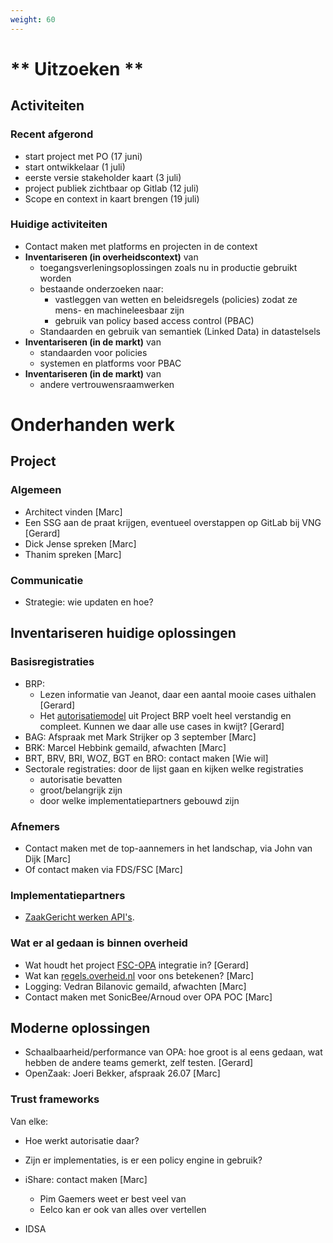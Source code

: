 ```yaml
---
weight: 60
---
```


# ** Uitzoeken **

## Activiteiten

### Recent afgerond
- start project met PO (17 juni)
- start ontwikkelaar (1 juli)
- eerste versie stakeholder kaart (3 juli)
- project publiek zichtbaar op Gitlab (12 juli)
- Scope en context in kaart brengen (19 juli)

### Huidige activiteiten
- Contact maken met platforms en projecten in de context
- **Inventariseren (in overheidscontext)** van
  - toegangsverleningsoplossingen zoals nu in productie gebruikt worden
  - bestaande onderzoeken naar:
    - vastleggen van wetten en beleidsregels (policies) zodat ze mens- en machineleesbaar zijn
    - gebruik van policy based access control (PBAC)
  - Standaarden en gebruik van semantiek (Linked Data) in datastelsels
- **Inventariseren (in de markt)** van
  - standaarden voor policies
  - systemen en platforms voor PBAC
- **Inventariseren (in de markt)** van
  - andere vertrouwensraamwerken

# Onderhanden werk

## Project
### Algemeen
- Architect vinden [Marc]
- Een SSG aan de praat krijgen, eventueel overstappen op GitLab bij VNG [Gerard]
- Dick Jense spreken [Marc]
- Thanim spreken [Marc]

### Communicatie
- Strategie: wie updaten en hoe?

## Inventariseren huidige oplossingen

### Basisregistraties
- BRP: 
  - Lezen informatie van Jeanot, daar een aantal mooie cases uithalen [Gerard]
  - Het [autorisatiemodel](https://vvng.sharepoint.com/:b:/r/sites/FTV/Gedeelde%20documenten/General/BRP/ASP-Autorisatiemodel.pdf?csf=1&web=1&e=e6AndT) uit Project BRP voelt heel verstandig en compleet. Kunnen we daar alle use cases in kwijt? [Gerard]
- BAG: Afspraak met Mark Strijker op 3 september [Marc]
- BRK: Marcel Hebbink gemaild, afwachten [Marc]
- BRT, BRV, BRI, WOZ, BGT en BRO: contact maken [Wie wil]
- Sectorale registraties: door de lijst gaan en kijken welke registraties 
  - autorisatie bevatten
  - groot/belangrijk zijn
  - door welke implementatiepartners gebouwd zijn

### Afnemers
- Contact maken met de top-aannemers in het landschap, via John van Dijk [Marc]
- Of contact maken via FDS/FSC [Marc]

### Implementatiepartners
- [ZaakGericht werken API's](https://github.com/VNG-Realisatie/gemma-zaken?tab=readme-ov-file).

### Wat er al gedaan is binnen overheid
- Wat houdt het project [FSC-OPA](https://gitlab.com/digilab.overheid.nl/platform/fsc-opa-integration) integratie in? [Gerard]
- Wat kan [regels.overheid.nl](https://regels.overheid.nl/) voor ons betekenen? [Marc]
- Logging: Vedran Bilanovic gemaild, afwachten [Marc]
- Contact maken met SonicBee/Arnoud over OPA POC [Marc]

## Moderne oplossingen
- Schaalbaarheid/performance van OPA: hoe groot is al eens gedaan, wat hebben de andere teams gemerkt, zelf testen.  [Gerard]
- OpenZaak: Joeri Bekker, afspraak 26.07 [Marc]

### Trust frameworks
Van elke:
- Hoe werkt autorisatie daar?
- Zijn er implementaties, is er een policy engine in gebruik?

- iShare: contact maken [Marc]
  - Pim Gaemers weet er best veel van
  - Eelco kan er ook van alles over vertellen
- IDSA

  